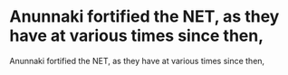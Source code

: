 # Anunnaki fortified the NET, as they have at various times since then,

Anunnaki fortified the NET, as they have at various times since then,
